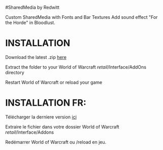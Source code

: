 #SharedMedia by Redwitt

Custom SharedMedia with Fonts and Bar Textures
Add sound effect "For the Horde" in Bloodlust.

# INSTALLATION

Download the latest .zip [here](https://github.com/Redw1tt/SharedMedia_Redwitt/archive/refs/heads/main.zip)

Extract the folder to your World of Warcraft _retail_/Interface/AddOns directory

Restart World of Warcraft or reload your game

# INSTALLATION FR:

Télécharger la derniere version [ici](https://github.com/Redw1tt/SharedMedia_Redwitt/archive/refs/heads/main.zip)

Extraire le fichier dans votre dossier World of Warcraft _retail_/Interface/Addons

Redémarrer World of Warcraft ou /reload en jeu.
